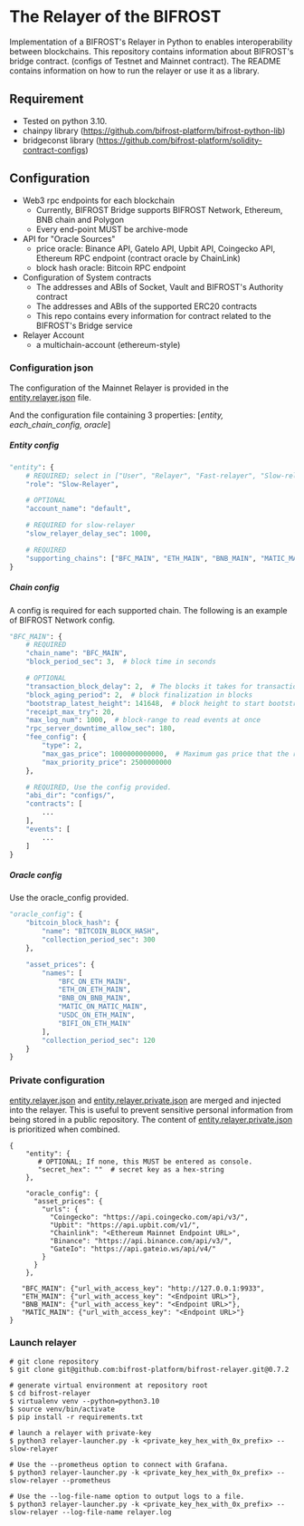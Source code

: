 # The Relayer of the BIFROST

Implementation of a BIFROST's Relayer in Python to enables interoperability between blockchains. This repository
contains information about BIFROST's bridge contract. (configs of Testnet and Mainnet contract). The README contains
information on how to run the relayer or use it as a library.

## Requirement

- Tested on python 3.10.
- chainpy library (https://github.com/bifrost-platform/bifrost-python-lib)
- bridgeconst library (https://github.com/bifrost-platform/solidity-contract-configs)

## Configuration

- Web3 rpc endpoints for each blockchain
    - Currently, BIFROST Bridge supports BIFROST Network, Ethereum, BNB chain and Polygon
    - Every end-point MUST be archive-mode
- API for "Oracle Sources"
    - price oracle: Binance API, GateIo API, Upbit API, Coingecko API, Ethereum RPC endpoint (contract oracle by
      ChainLink)
    - block hash oracle: Bitcoin RPC endpoint
- Configuration of System contracts
    - The addresses and ABIs of Socket, Vault and BIFROST's Authority contract
    - The addresses and ABIs of the supported ERC20 contracts
    - This repo contains every information for contract related to the BIFROST's Bridge service
- Relayer Account
    - a multichain-account (ethereum-style)

### Configuration json

The configuration of the Mainnet Relayer is provided in the [entity.relayer.json](configs/entity.relayer.json) file.

And the configuration file containing 3 properties: [_entity, each_chain_config, oracle_]

##### Entity config

```python
"entity": {
    # REQUIRED; select in ["User", "Relayer", "Fast-relayer", "Slow-relayer"]
    "role": "Slow-Relayer",

    # OPTIONAL
    "account_name": "default",

    # REQUIRED for slow-relayer
    "slow_relayer_delay_sec": 1000,

    # REQUIRED
    "supporting_chains": ["BFC_MAIN", "ETH_MAIN", "BNB_MAIN", "MATIC_MAIN"]
}
```

##### Chain config

A config is required for each supported chain. The following is an example of BIFROST Network config.

```python
"BFC_MAIN": {
    # REQUIRED
    "chain_name": "BFC_MAIN",
    "block_period_sec": 3,  # block time in seconds

    # OPTIONAL
    "transaction_block_delay": 2,  # The blocks it takes for transaction to be included in the blockchain
    "block_aging_period": 2,  # block finalization in blocks
    "bootstrap_latest_height": 141648,  # block height to start bootstrap
    "receipt_max_try": 20,
    "max_log_num": 1000,  # block-range to read events at once
    "rpc_server_downtime_allow_sec": 180,
    "fee_config": {
        "type": 2,
        "max_gas_price": 1000000000000,  # Maximum gas price that the relayer can pay 
        "max_priority_price": 2500000000
    },

    # REQUIRED, Use the config provided.
    "abi_dir": "configs/",
    "contracts": [
        ...
    ],
    "events": [
        ...
    ]
}
```

##### Oracle config

Use the oracle_config provided.

```python
"oracle_config": {
    "bitcoin_block_hash": {
        "name": "BITCOIN_BLOCK_HASH",
        "collection_period_sec": 300
    },

    "asset_prices": {
        "names": [
            "BFC_ON_ETH_MAIN",
            "ETH_ON_ETH_MAIN",
            "BNB_ON_BNB_MAIN",
            "MATIC_ON_MATIC_MAIN",
            "USDC_ON_ETH_MAIN",
            "BIFI_ON_ETH_MAIN"
        ],
        "collection_period_sec": 120
    }
}
```

### Private configuration

[entity.relayer.json](configs/entity.relayer.json)
and [entity.relayer.private.json](configs/entity.relayer.private.json)
are merged and injected into the relayer. This is useful to prevent sensitive personal information from being stored in
a public repository. The content of [entity.relayer.private.json](configs/entity.relayer.private.json) is prioritized
when combined.

```jsons
{
    "entity": {
       # OPTIONAL; If none, this MUST be entered as console.
       "secret_hex": ""  # secret key as a hex-string
    },

    "oracle_config": {
      "asset_prices": {
        "urls": {
          "Coingecko": "https://api.coingecko.com/api/v3/",
          "Upbit": "https://api.upbit.com/v1/",
          "Chainlink": "<Ethereum Mainnet Endpoint URL>",
          "Binance": "https://api.binance.com/api/v3/",
          "GateIo": "https://api.gateio.ws/api/v4/"
        }
      }
    },

   "BFC_MAIN": {"url_with_access_key": "http://127.0.0.1:9933",
   "ETH_MAIN": {"url_with_access_key": "<Endpoint URL>"},
   "BNB_MAIN": {"url_with_access_key": "<Endpoint URL>"},
   "MATIC_MAIN": {"url_with_access_key": "<Endpoint URL>"}
}
```

### Launch relayer
```shell
# git clone repository
$ git clone git@github.com:bifrost-platform/bifrost-relayer.git@0.7.2

# generate virtual environment at repository root 
$ cd bifrost-relayer
$ virtualenv venv --python=python3.10
$ source venv/bin/activate
$ pip install -r requirements.txt

# launch a relayer with private-key
$ python3 relayer-launcher.py -k <private_key_hex_with_0x_prefix> --slow-relayer

# Use the --prometheus option to connect with Grafana.
$ python3 relayer-launcher.py -k <private_key_hex_with_0x_prefix> --slow-relayer --prometheus

# Use the --log-file-name option to output logs to a file.
$ python3 relayer-launcher.py -k <private_key_hex_with_0x_prefix> --slow-relayer --log-file-name relayer.log

```
